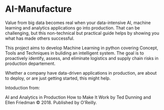 # AI-Manufacture

Value from big data becomes real when your data-intensive AI, machine learning and analytics applications go into production. That can be challenging, but this non-technical but practical guide helps by showing you what has made others successful.

This project aims to develop Machine Learning in python covering Concept, Tools and Techniques in buliding an intelligent system.
The goal is to proactively identify, assess, and eliminate logistics and supply chain risks in production departement.

Whether a company have data-driven applications in production, are about to deploy, or are just getting started, this might help.

Intoduction from:

AI and Analytics in Production
How to Make It Work
by Ted Dunning and Ellen Friedman © 2018. Published by O'Reilly.
